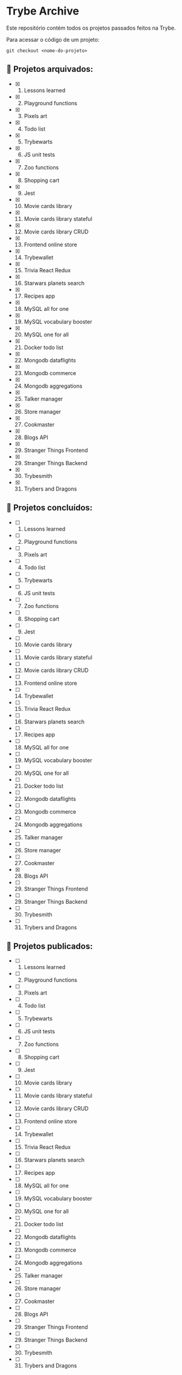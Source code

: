 # Trybe Archive

Este repositório contém todos os projetos passados feitos na Trybe.

Para acessar o código de um projeto:
```
git checkout <nome-do-projeto>
```

## 📓 Projetos arquivados:

- [x] 01. Lessons learned
- [x] 02. Playground functions
- [x] 03. Pixels art
- [x] 04. Todo list
- [x] 05. Trybewarts
- [x] 06. JS unit tests
- [x] 07. Zoo functions
- [x] 08. Shopping cart
- [x] 09. Jest
- [x] 10. Movie cards library
- [x] 11. Movie cards library stateful
- [x] 12. Movie cards library CRUD
- [x] 13. Frontend online store
- [x] 14. Trybewallet
- [x] 15. Trivia React Redux
- [x] 16. Starwars planets search
- [x] 17. Recipes app
- [x] 18. MySQL all for one
- [x] 19. MySQL vocabulary booster
- [x] 20. MySQL one for all
- [x] 21. Docker todo list
- [x] 22. Mongodb dataflights
- [x] 23. Mongodb commerce
- [x] 24. Mongodb aggregations
- [x] 25. Talker manager
- [x] 26. Store manager
- [x] 27. Cookmaster
- [x] 28. Blogs API
- [x] 29. Stranger Things Frontend
- [x] 29. Stranger Things Backend
- [x] 30. Trybesmith
- [x] 31. Trybers and Dragons

## 💯 Projetos concluídos:

- [ ] 01. Lessons learned
- [ ] 02. Playground functions
- [ ] 03. Pixels art
- [ ] 04. Todo list
- [ ] 05. Trybewarts
- [ ] 06. JS unit tests
- [ ] 07. Zoo functions
- [ ] 08. Shopping cart
- [ ] 09. Jest
- [ ] 10. Movie cards library
- [ ] 11. Movie cards library stateful
- [ ] 12. Movie cards library CRUD
- [ ] 13. Frontend online store
- [ ] 14. Trybewallet
- [ ] 15. Trivia React Redux
- [ ] 16. Starwars planets search
- [ ] 17. Recipes app
- [ ] 18. MySQL all for one
- [ ] 19. MySQL vocabulary booster
- [ ] 20. MySQL one for all
- [ ] 21. Docker todo list
- [ ] 22. Mongodb dataflights
- [ ] 23. Mongodb commerce
- [ ] 24. Mongodb aggregations
- [ ] 25. Talker manager
- [ ] 26. Store manager
- [ ] 27. Cookmaster
- [x] 28. Blogs API
- [ ] 29. Stranger Things Frontend
- [ ] 29. Stranger Things Backend
- [ ] 30. Trybesmith
- [ ] 31. Trybers and Dragons

## 📓 Projetos publicados:

- [ ] 01. Lessons learned
- [ ] 02. Playground functions
- [ ] 03. Pixels art
- [ ] 04. Todo list
- [ ] 05. Trybewarts
- [ ] 06. JS unit tests
- [ ] 07. Zoo functions
- [ ] 08. Shopping cart
- [ ] 09. Jest
- [ ] 10. Movie cards library
- [ ] 11. Movie cards library stateful
- [ ] 12. Movie cards library CRUD
- [ ] 13. Frontend online store
- [ ] 14. Trybewallet
- [ ] 15. Trivia React Redux
- [ ] 16. Starwars planets search
- [ ] 17. Recipes app
- [ ] 18. MySQL all for one
- [ ] 19. MySQL vocabulary booster
- [ ] 20. MySQL one for all
- [ ] 21. Docker todo list
- [ ] 22. Mongodb dataflights
- [ ] 23. Mongodb commerce
- [ ] 24. Mongodb aggregations
- [ ] 25. Talker manager
- [ ] 26. Store manager
- [ ] 27. Cookmaster
- [ ] 28. Blogs API
- [ ] 29. Stranger Things Frontend
- [ ] 29. Stranger Things Backend
- [ ] 30. Trybesmith
- [ ] 31. Trybers and Dragons
